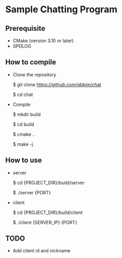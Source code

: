 # Sample Chatting Program

## Prerequisite

* CMake (version 3.10 or later)
* SPDLOG

## How to compile

*  Clone the repository

   $ git clone https://github.com/gbkim/chat

   $ cd chat

* Compile

  $ mkdir build

  $ cd build

  $ cmake ..

  $ make -j

## How to use
  * server

    $ cd {PROJECT_DIR}/build/server

    $ ./server {PORT}

  * client

    $ cd {PROJECT_DIR}/build/client

    $ ./client {SERVER_IP} {PORT}


## TODO

  * Add client id and nickname



